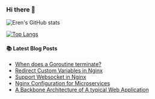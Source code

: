 ### Hi there 👋

<!--
**rhzx3519/rhzx3519** is a ✨ _special_ ✨ repository because its `README.md` (this file) appears on your GitHub profile.

Here are some ideas to get you started:

- 🔭 I’m currently working on ...
- 🌱 I’m currently learning ...
- 👯 I’m looking to collaborate on ...
- 🤔 I’m looking for help with ...
- 💬 Ask me about ...
- 📫 How to reach me: ...
- 😄 Pronouns: ...
- ⚡ Fun fact: ...
-->

![Eren's GitHub stats](https://github-readme-stats.vercel.app/api?username=rhzx3519&count_private=true&show_icons=true&theme=solarized-light)

[![Top Langs](https://github-readme-stats.vercel.app/api/top-langs/?username=rhzx3519&layout=compact)](https://github.com/rhzx3519/github-readme-stats)


#### 📚 Latest Blog Posts

<!-- BLOG-POST-LIST:START -->
- [When does a Goroutine terminate?](https://rhzx3519.github.io//go/2024/02/16/Redirect-Goroutine-Understanding.html)
- [Redirect Custom Variables in Nginx](https://rhzx3519.github.io//network/2024/02/16/Redirect-Custom-Variables-in-Nginx.html)
- [Support Websocket in Nginx](https://rhzx3519.github.io//network/2024/02/15/Support-Websocket-in-Nginx.html)
- [Nginx Configuration for Microservices](https://rhzx3519.github.io//architecture/2024/02/14/Nginx-Configuration-for-Microservices.html)
- [A Backbone Architecture of A typical Web Application](https://rhzx3519.github.io//architecture/2024/02/01/Web-Application-Architecture.html)
<!-- BLOG-POST-LIST:END -->
